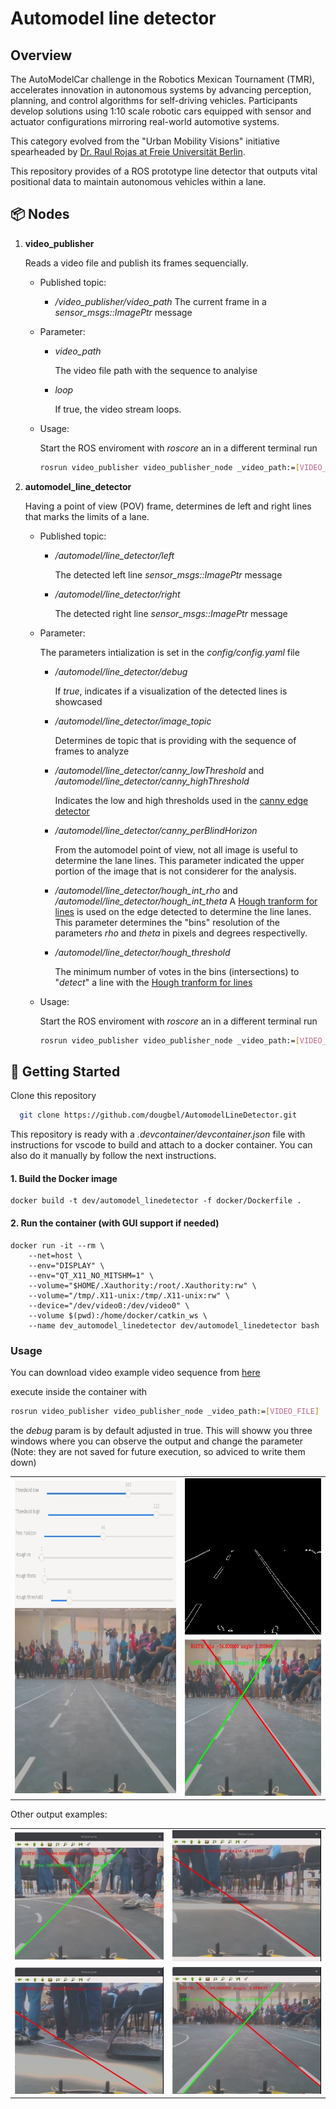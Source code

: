 # Automodel line detector

## Overview
The AutoModelCar challenge in the Robotics Mexican Tournament (TMR), accelerates innovation in autonomous systems by advancing perception, planning, and control algorithms for self-driving vehicles. Participants develop solutions using 1:10 scale robotic cars equipped with sensor and actuator configurations mirroring real-world automotive systems.

This category evolved from the "Urban Mobility Visions" initiative spearheaded by [Dr. Raul Rojas at Freie Universität Berlin](https://www.fu-berlin.de/en/presse/informationen/fup/2016/fup_16_271-autonome-modellautos-universitaet-mexiko/index.html).

This repository provides of a ROS prototype line detector that outputs vital positional data to maintain autonomous vehicles within a lane.


## 📦 Nodes
1. **video_publisher**
   
   Reads a video file and publish its frames sequencially.
   - Published topic:
     - */video_publisher/video_path*
     The current frame in a  *sensor_msgs::ImagePtr* message
   - Parameter:
     - *video_path*

       The video file path with the sequence to analyise

     - *loop*

       If true, the video stream loops.

   - Usage:
    
      Start the ROS enviroment with *roscore* an in a different terminal run
      ```bash 
      rosrun video_publisher video_publisher_node _video_path:=[VIDEO_FILE]
      ```

2. **automodel_line_detector**

   Having a point of view (POV) frame, determines de left and right lines that marks the limits of a lane.
   - Published topic:
     - */automodel/line_detector/left*

       The detected left line  *sensor_msgs::ImagePtr* message

     - */automodel/line_detector/right*

       The detected right line  *sensor_msgs::ImagePtr* message

   - Parameter:

     The parameters intialization is set in the *config/config.yaml* file
     - */automodel/line_detector/debug*
     
       If *true*, indicates if a visualization of the detected lines is showcased

     - */automodel/line_detector/image_topic*
     
       Determines de topic that is providing with the sequence of frames to analyze


     - */automodel/line_detector/canny_lowThreshold* and */automodel/line_detector/canny_highThreshold*
       
       Indicates the low and high thresholds used in the [canny edge detector](https://ieeexplore.ieee.org/abstract/document/4767851)


     - */automodel/line_detector/canny_perBlindHorizon*
       
        From the automodel point of view, not all image is useful to determine the lane lines. This parameter indicated the upper portion of the image that is not considerer for the analysis.


     - */automodel/line_detector/hough_int_rho* and */automodel/line_detector/hough_int_theta*
       A [Hough tranform for lines](https://docs.opencv.org/3.4/d9/db0/tutorial_hough_lines.html) is used on the edge detected to determine the line lanes. This parameter determines the "bins" resolution of the parameters *rho* and *theta* in pixels and degrees respectivelly.

     - */automodel/line_detector/hough_threshold*

       The minimum number of votes in the bins (intersections) to "*detect*" a line with the [Hough tranform for lines](https://docs.opencv.org/3.4/d9/db0/tutorial_hough_lines.html)



   - Usage:
    
      Start the ROS enviroment with *roscore* an in a different terminal run
      ```bash 
      rosrun video_publisher video_publisher_node _video_path:=[VIDEO_FILE]
      ```



## 🚀 Getting Started

Clone this repository

```bash
  git clone https://github.com/dougbel/AutomodelLineDetector.git
```


This repository is ready with a *.devcontainer/devcontainer.json* file with instructions for vscode to build and attach to a docker container. You can also do it manually by follow the next instructions.

#### 1. Build the Docker image

``` docker
docker build -t dev/automodel_linedetector -f docker/Dockerfile .
```

#### 2. Run the container (with GUI support if needed)
``` docker
docker run -it --rm \
    --net=host \
    --env="DISPLAY" \
    --env="QT_X11_NO_MITSHM=1" \
    --volume="$HOME/.Xauthority:/root/.Xauthority:rw" \
    --volume="/tmp/.X11-unix:/tmp/.X11-unix:rw" \
    --device="/dev/video0:/dev/video0" \
    --volume $(pwd):/home/docker/catkin_ws \
    --name dev_automodel_linedetector dev/automodel_linedetector bash
```

### Usage

You can download video example video sequence from [here](https://drive.google.com/file/d/18iifPMkTMPiv2NLFfrs0kn1szXALURQu/view?usp=sharing)

execute inside the container with

```bash 
rosrun video_publisher video_publisher_node _video_path:=[VIDEO_FILE]
```
the *debug* param is by default adjusted in true. This will showw you three windows where you can observe the output and change the parameter (Note: they are not saved for future execution, so adviced to write them down)

<table>
    <tr>
        <td rowspan="2"><img src="./doc/win1.jpg" alt="Example 1" height="500"/></td>
        <td><img src="./doc/win2.jpg" alt="Example 2" height="250"/></td>
    </tr>
    <tr>
        <td><img src="./doc/win3.jpg" alt="Example 3" height="250"/></td>
    </tr>
</table>


Other output examples:

<table>
    <tr>
        <td><img src="./doc/ejem1.jpg" alt="Example 1" width="250"/></td>
        <td><img src="./doc/ejem2.jpg" alt="Example 2" width="250"/></td>
    </tr>
    <tr>
        <td><img src="./doc/ejem3.jpg" alt="Example 3" width="250"/></td>
        <td><img src="./doc/ejem4.jpg" alt="Example 4" width="250"/></td>
    </tr>
</table>